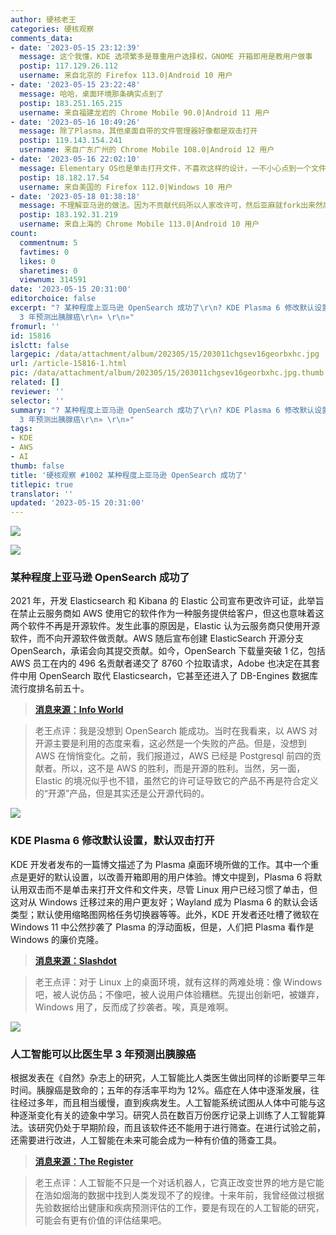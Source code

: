 ```yaml
---
author: 硬核老王
categories: 硬核观察
comments_data:
- date: '2023-05-15 23:12:39'
  message: 这个我懂，KDE 选项繁多是尊重用户选择权，GNOME 开箱即用是教用户做事
  postip: 117.129.26.112
  username: 来自北京的 Firefox 113.0|Android 10 用户
- date: '2023-05-15 23:22:48'
  message: 哈哈，桌面环境那条确实点到了
  postip: 183.251.165.215
  username: 来自福建龙岩的 Chrome Mobile 90.0|Android 11 用户
- date: '2023-05-16 10:49:26'
  message: 除了Plasma，其他桌面自带的文件管理器好像都是双击打开
  postip: 119.143.154.241
  username: 来自广东广州的 Chrome Mobile 108.0|Android 12 用户
- date: '2023-05-16 22:02:10'
  message: Elementary OS也是单击打开文件，不喜欢这样的设计，一不小心点到一个文件就打开了。
  postip: 18.182.17.54
  username: 来自美国的 Firefox 112.0|Windows 10 用户
- date: '2023-05-18 01:38:18'
  message: 不理解亚马逊的做法。因为不贡献代码所以人家改许可，然后亚麻就fork出来然后又承诺贡献了？那为什么不当初直接贡献原项目？
  postip: 183.192.31.219
  username: 来自上海的 Chrome Mobile 113.0|Android 10 用户
count:
  commentnum: 5
  favtimes: 0
  likes: 0
  sharetimes: 0
  viewnum: 314591
date: '2023-05-15 20:31:00'
editorchoice: false
excerpt: "? 某种程度上亚马逊 OpenSearch 成功了\r\n? KDE Plasma 6 修改默认设置，默认双击打开\r\n? 人工智能可以比医生早
  3 年预测出胰腺癌\r\n» \r\n»"
fromurl: ''
id: 15816
islctt: false
largepic: /data/attachment/album/202305/15/203011chgsev16georbxhc.jpg
url: /article-15816-1.html
pic: /data/attachment/album/202305/15/203011chgsev16georbxhc.jpg.thumb.jpg
related: []
reviewer: ''
selector: ''
summary: "? 某种程度上亚马逊 OpenSearch 成功了\r\n? KDE Plasma 6 修改默认设置，默认双击打开\r\n? 人工智能可以比医生早
  3 年预测出胰腺癌\r\n» \r\n»"
tags:
- KDE
- AWS
- AI
thumb: false
title: '硬核观察 #1002 某种程度上亚马逊 OpenSearch 成功了'
titlepic: true
translator: ''
updated: '2023-05-15 20:31:00'
---
```


![](/data/attachment/album/202305/15/203011chgsev16georbxhc.jpg)


![](/data/attachment/album/202305/15/203021weal7qyram3eadqa.jpg)


### 某种程度上亚马逊 OpenSearch 成功了


2021 年，开发 Elasticsearch 和 Kibana 的 Elastic 公司宣布更改许可证，此举旨在禁止云服务商如 AWS 使用它的软件作为一种服务提供给客户，但这也意味着这两个软件不再是开源软件。发生此事的原因是，Elastic 认为云服务商只使用开源软件，而不向开源软件做贡献。AWS 随后宣布创建 ElasticSearch 开源分支 OpenSearch，承诺会向其提交贡献。如今，OpenSearch 下载量突破 1 亿，包括 AWS 员工在内的 496 名贡献者递交了 8760 个拉取请求，Adobe 也决定在其套件中用 OpenSearch 取代 Elasticsearch，它甚至还进入了 DB-Engines 数据库流行度排名前五十。



> 
> **[消息来源：Info World](https://www.infoworld.com/article/3695576/somehow-opensearch-has-succeeded.html)**
> 
> 
> 



> 
> 老王点评：我是没想到 OpenSearch 能成功。当时在我看来，以 AWS 对开源主要是利用的态度来看，这必然是一个失败的产品。但是，没想到 AWS 在悄悄变化。之前，我们报道过，AWS 已经是 Postgresql 前四的贡献者。所以，这不是 AWS 的胜利，而是开源的胜利。当然，另一面，Elastic 的境况似乎也不错，虽然它的许可证导致它的产品不再是符合定义的“开源”产品，但是其实还是公开源代码的。
> 
> 
> 


![](/data/attachment/album/202305/15/203033saueazunaqlzn214.jpg)


### KDE Plasma 6 修改默认设置，默认双击打开


KDE 开发者发布的一篇博文描述了为 Plasma 桌面环境所做的工作。其中一个重点是更好的默认设置，以改善开箱即用的用户体验。博文中提到，Plasma 6 将默认用双击而不是单击来打开文件和文件夹，尽管 Linux 用户已经习惯了单击，但这对从 Windows 迁移过来的用户更友好；Wayland 成为 Plasma 6 的默认会话类型；默认使用缩略图网格任务切换器等等。此外，KDE 开发者还吐槽了微软在 Windows 11 中公然抄袭了 Plasma 的浮动面板，但是，人们把 Plasma 看作是 Windows 的廉价克隆。



> 
> **[消息来源：Slashdot](https://tech.slashdot.org/story/23/05/13/2153236/kde-plasma-6-gets-better-default-settings-to-improve-out-of-the-box-experience)**
> 
> 
> 



> 
> 老王点评：对于 Linux 上的桌面环境，就有这样的两难处境：像 Windows 吧，被人说仿品；不像吧，被人说用户体验糟糕。先提出创新吧，被嫌弃，Windows 用了，反而成了抄袭者。唉，真是难啊。
> 
> 
> 


![](/data/attachment/album/202305/15/203047c3sxxzdpzk0p8d8b.jpg)


### 人工智能可以比医生早 3 年预测出胰腺癌


根据发表在《自然》杂志上的研究，人工智能比人类医生做出同样的诊断要早三年时间。胰腺癌是致命的；五年的存活率平均为 12%。癌症在人体中逐渐发展，往往经过多年，而且相当缓慢，直到疾病发生。人工智能系统试图从人体中可能与这种逐渐变化有关的迹象中学习。研究人员在数百万份医疗记录上训练了人工智能算法。该研究仍处于早期阶段，而且该软件还不能用于进行筛查。在进行试验之前，还需要进行改进，人工智能在未来可能会成为一种有价值的筛查工具。



> 
> **[消息来源：The Register](https://www.theregister.com/2023/05/09/ai_pancreatic_cancer/)**
> 
> 
> 



> 
> 老王点评：人工智能不只是一个对话机器人，它真正改变世界的地方是它能在浩如烟海的数据中找到人类发现不了的规律。十来年前，我曾经做过根据先验数据给出健康和疾病预测评估的工作，要是有现在的人工智能的研究，可能会有更有价值的评估结果吧。
> 
> 
>